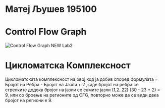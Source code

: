  # Матеј Љушев 195100
 # Control Flow Graph
![Control Flow Graph NEW Lab2](https://user-images.githubusercontent.com/59237104/167705608-d8f00cb3-2149-4347-87d1-3b7e70ee75ee.png)
# Цикломатска Комплексност
Цикломатската комплексност на овој код ја добив според формулата =  Бројот на Ребра - Бројот на Јазли + 2 
,каде бројот на ребра се стрелките додека бројот на јазли се самите јазли (1,2..22)
(30 - 23 + 2) = 9, или со броење на регионите од CFG, повторно може да се види дека бројот на региони е 9.
